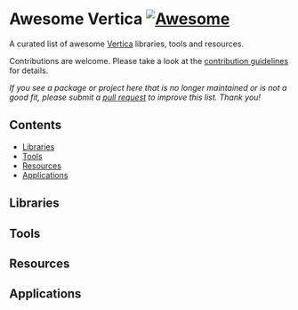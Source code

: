 # Awesome Vertica [![Awesome](https://awesome.re/badge-flat.svg)](https://awesome.re)

A curated list of awesome [Vertica](https://www.vertica.com/) libraries, tools and resources.

Contributions are welcome. Please take a look at the [contribution guidelines](CONTRIBUTING.md) for details.

*If you see a package or project here that is no longer maintained or is not a good fit, please submit a [pull request](https://github.com/vertica/awesome-vertica/pulls) to improve this list. Thank you!*

## Contents

- [Libraries](#libraries)
- [Tools](#tools)
- [Resources](#resources)
- [Applications](#applications)

## Libraries

## Tools

## Resources

## Applications
